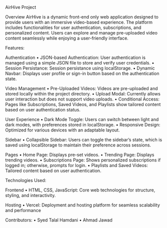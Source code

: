 AirHive Project

Overview
AirHive is a dynamic front-end only web application designed to provide users with an immersive video-based experience. The platform includes functionalities for user authentication, subscriptions, and personalized content. Users can explore and manage pre-uploaded video content seamlessly while enjoying a user-friendly interface.

Features:

Authentication
• JSON-based Authentication: User authentication is managed using a simple JSON file to store and verify user credentials.
• Session Persistance: Session persistance using localStorage.
• Dynamic Navbar: Displays user profile or sign-in button based on the authentication state.

Video Management
• Pre-Uploaded Videos: Videos are pre-uploaded and stored locally within the project directory.
• Upload Modal: Currently allows user interaction but does not support video uploads.
• Conditional Access: Pages like Subscriptions, Saved Videos, and Playlists show tailored content based on user authentication status.

User Experience
• Dark Mode Toggle: Users can switch between light and dark modes, with preferences stored in localStorage.
• Responsive Design: Optimized for various devices with an adaptable layout.

Sidebar
• Collapsible Sidebar: Users can toggle the sidebar’s state, which is saved using localStorage to maintain their preference across sessions.

Pages
• Home Page: Displays pre-set videos.
• Trending Page: Displays trending videos.
• Subscriptions Page: Shows personalized subscriptions if logged in; otherwise, prompts for login.
• Playlists and Saved Videos: Tailored content based on user authentication.

Technologies Used:

Frontend
• HTML, CSS, JavaScript: Core web technologies for structure, styling, and interactivity.

Hosting
• Vercel: Deployment and hosting platform for seamless scalability and performance

Contributors:
• Syed Talal Hamdani
• Ahmad Jawad